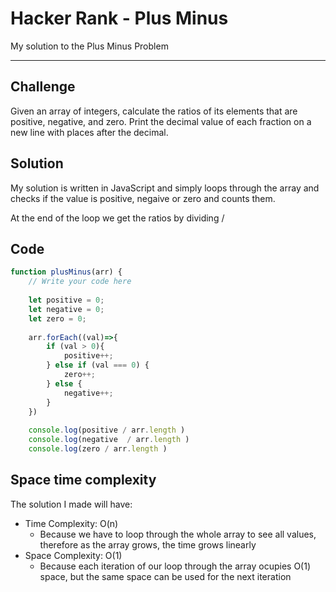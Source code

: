 # Hacker Rank - Plus Minus
My solution to the Plus Minus Problem

---

Challenge
--
Given an array of integers, calculate the ratios of its elements that are positive, negative, and zero. Print the decimal value of each fraction on a new line with  places after the decimal.

Solution
-----
My solution is written in JavaScript and simply loops through the array and checks if the value is positive, negaive or zero and counts them.

At the end of the loop we get the ratios by dividing <count of numbers> / <array length> 

Code
---

```js
function plusMinus(arr) {
    // Write your code here
    
    let positive = 0;
    let negative = 0;
    let zero = 0;
    
    arr.forEach((val)=>{
        if (val > 0){
            positive++;
        } else if (val === 0) {
            zero++;
        } else {
            negative++;
        }
    })
    
    console.log(positive / arr.length )
    console.log(negative  / arr.length )
    console.log(zero / arr.length )
```

Space time complexity
------
The solution I made will have:
- Time Complexity: O(n)
  - Because we have to loop through the whole array to see all values, therefore as the array grows, the time grows linearly
- Space Complexity: O(1)
  - Because each iteration of our loop through the array ocupies O(1) space, but the same space can be used for the next iteration

